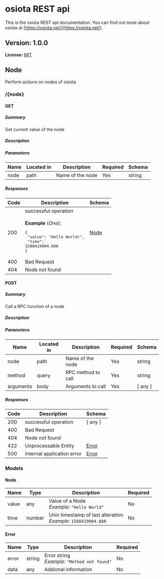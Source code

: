 # osiota REST api
This is the osiota REST api documentation. You can find out more about osiota at [https://osiota.net/](https://osiota.net/).

## Version: 1.0.0

**License:** [MIT](https://github.com/osiota/osiota/blob/master/LICENSE)

## Node
Perform actions on nodes of osiota

### /{node}

#### GET
##### Summary

Get current value of the node

##### Description

##### Parameters

| Name | Located in | Description | Required | Schema |
| ---- | ---------- | ----------- | -------- | ------ |
| node | path | Name of the node | Yes | string |

##### Responses

| Code | Description | Schema |
| ---- | ----------- | ------ |
| 200 | successful operation<br><br>**Example** (*One*):<br><pre>{<br>  "value": "Hello World!",<br>  "time": 1588419904.666<br>}</pre> | [Node](#node) |
| 400 | Bad Request |  |
| 404 | Node not found |  |

#### POST
##### Summary

Call a RPC function of a node

##### Description

##### Parameters

| Name | Located in | Description | Required | Schema |
| ---- | ---------- | ----------- | -------- | ------ |
| node | path | Name of the node | Yes | string |
| method | query | RPC method to call | Yes | string |
| arguments | body | Arguments to call | Yes | [ any ] |

##### Responses

| Code | Description | Schema |
| ---- | ----------- | ------ |
| 200 | successful operation | [ any ] |
| 400 | Bad Request |  |
| 404 | Node not found |  |
| 422 | Unprocessable Entity | [Error](#error) |
| 500 | Internal application error | [Error](#error) |

### Models

#### Node

| Name | Type | Description | Required |
| ---- | ---- | ----------- | -------- |
| value | any | Value of a Node<br>*Example:* `"Hello World"` | No |
| time | number | Unix timestamp of last alteration<br>*Example:* `1588419904.666` | No |

#### Error

| Name | Type | Description | Required |
| ---- | ---- | ----------- | -------- |
| error | string | Error string<br>*Example:* `"Method not found"` | No |
| data | any | Addional information | No |
